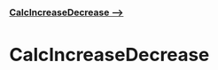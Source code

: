 [**<h3>CalcIncreaseDecrease --><h3>**](https://maximmorkovnik.github.io/CalcIncreaseDecrease/)
  
<h1>CalcIncreaseDecrease</h1>
